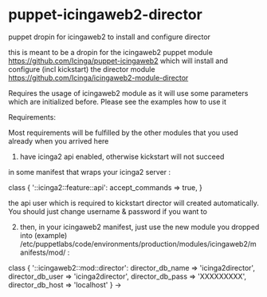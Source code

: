 # puppet-icingaweb2-director
puppet dropin for icingaweb2 to install and configure director

this is meant to be a dropin for the icingaweb2 puppet module https://github.com/Icinga/puppet-icingaweb2 which will install and configure (incl kickstart) the director module https://github.com/Icinga/icingaweb2-module-director 

Requires the usage of icingaweb2 module as it will use some parameters which are initialized before.
Please see the examples how to use it

Requirements:

Most requirements will be fulfilled by the other modules that you used already when you arrived here

1. have icinga2 api enabled, otherwise kickstart will not succeed

in some manifest that wraps your icinga2 server : 

  class { '::icinga2::feature::api':
    accept_commands => true,
  }

the api user which is required to kickstart director will created automatically. You should just change username & password if you want to 

2. then, in your icingaweb2 manifest, just use the new module you dropped into (example) /etc/puppetlabs/code/environments/production/modules/icingaweb2/manifests/mod/ :

  class { '::icingaweb2::mod::director':
    director_db_name => 'icinga2director',
    director_db_user => 'icinga2director',
    director_db_pass => 'XXXXXXXXX',
    director_db_host => 'localhost'
  } ->


